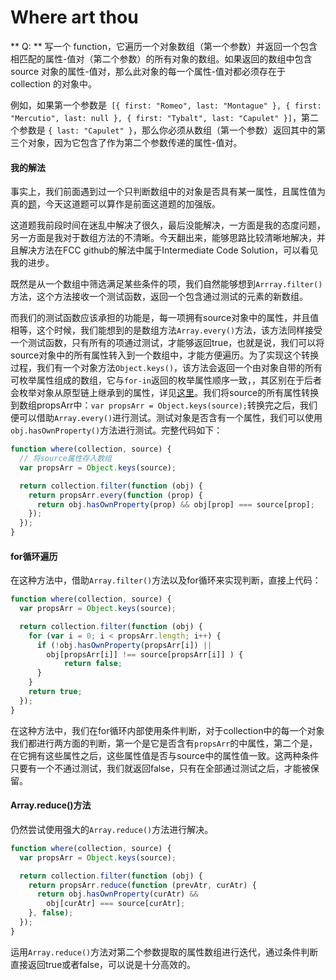 # Where art thou

** Q: ** 写一个 function，它遍历一个对象数组（第一个参数）并返回一个包含相匹配的属性-值对（第二个参数）的所有对象的数组。如果返回的数组中包含 source 对象的属性-值对，那么此对象的每一个属性-值对都必须存在于 collection 的对象中。

例如，如果第一个参数是` [{ first: "Romeo", last: "Montague" }, { first: "Mercutio", last: null }, { first: "Tybalt", last: "Capulet" }]`，第二个参数是 `{ last: "Capulet" }`，那么你必须从数组（第一个参数）返回其中的第三个对象，因为它包含了作为第二个参数传递的属性-值对。<!-- more -->

#### 我的解法
事实上，我们前面遇到过一个只判断数组中的对象是否具有某一属性，且属性值为真的[题](https://fanyj1994.github.io/2017/01/08/2017-01-08-%E5%88%A4%E6%96%AD%E6%95%B0%E7%BB%84%E4%B8%AD%E7%9A%84%E5%AF%B9%E8%B1%A1%E6%98%AF%E5%90%A6%E6%9C%89%E6%9F%90%E4%B8%80%E5%B1%9E%E6%80%A7%E4%B8%94%E5%80%BC%E4%B8%BA%E7%9C%9F/)，今天这道题可以算作是前面这道题的加强版。

这道题我前段时间在迷乱中解决了很久，最后没能解决，一方面是我的态度问题，另一方面是我对于数组方法的不清晰。今天翻出来，能够思路比较清晰地解决，并且解决方法在FCC github的解法中属于Intermediate Code Solution，可以看见我的进步。

既然是从一个数组中筛选满足某些条件的项，我们自然能够想到`Arrray.filter()`方法，这个方法接收一个测试函数，返回一个包含通过测试的元素的新数组。

而我们的测试函数应该承担的功能是，每一项拥有source对象中的属性，并且值相等，这个时候，我们能想到的是数组方法`Array.every()`方法，该方法同样接受一个测试函数，只有所有的项通过测试，才能够返回true，也就是说，我们可以将source对象中的所有属性转入到一个数组中，才能方便遍历。为了实现这个转换过程，我们有一个对象方法`Object.keys()`，该方法会返回一个由对象自带的所有可枚举属性组成的数组，它与`for-in`返回的枚举属性顺序一致，，其区别在于后者会枚举对象从原型链上继承到的属性，详见[这里](https://developer.mozilla.org/zh-CN/docs/Web/JavaScript/Reference/Global_Objects/Object/keys)。我们将source的所有属性转换到数组propsArr中：`var propsArr = Object.keys(source);`转换完之后，我们便可以借助`Array.every()`进行测试。测试对象是否含有一个属性，我们可以使用`obj.hasOwnProperty()`方法进行测试。完整代码如下：
``` javascript
function where(collection, source) {
  // 将source属性存入数组
  var propsArr = Object.keys(source);

  return collection.filter(function (obj) {
    return propsArr.every(function (prop) {
      return obj.hasOwnProperty(prop) && obj[prop] === source[prop];
    });
  });
}
```

#### for循环遍历
在这种方法中，借助`Array.filter()`方法以及for循环来实现判断，直接上代码：
``` javascript
function where(collection, source) {
  var propsArr = Object.keys(source);

  return collection.filter(function (obj) {
    for (var i = 0; i < propsArr.length; i++) {
      if (!obj.hasOwnProperty(propsArr[i]) ||
        obj[propsArr[i]] !== source[propsArr[i]] ) {
            return false;
      }
    }
    return true;
  });
}
```
在这种方法中，我们在for循环内部使用条件判断，对于collection中的每一个对象我们都进行两方面的判断，第一个是它是否含有`propsArr`的中属性，第二个是，在它拥有这些属性之后，这些属性值是否与source中的属性值一致。这两种条件只要有一个不通过测试，我们就返回false，只有在全部通过测试之后，才能被保留。

####  Array.reduce()方法
仍然尝试使用强大的`Array.reduce()`方法进行解决。

``` javascript
function where(collection, source) {
  var propsArr = Object.keys(source);

  return collection.filter(function (obj) {
    return propsArr.reduce(function (prevAtr, curAtr) {
      return obj.hasOwnProperty(curAtr) &&
        obj[curAtr] === source[curAtr];
    }, false);
  });
}
```
运用`Array.reduce()`方法对第二个参数提取的属性数组进行迭代，通过条件判断直接返回true或者false，可以说是十分高效的。
